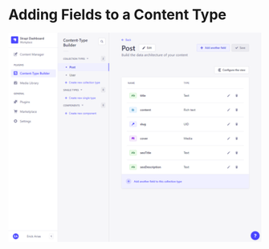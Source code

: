 # Adding Fields to a Content Type  

![Post-Content-Type-Fields](./img/post-content-type-fields.png)